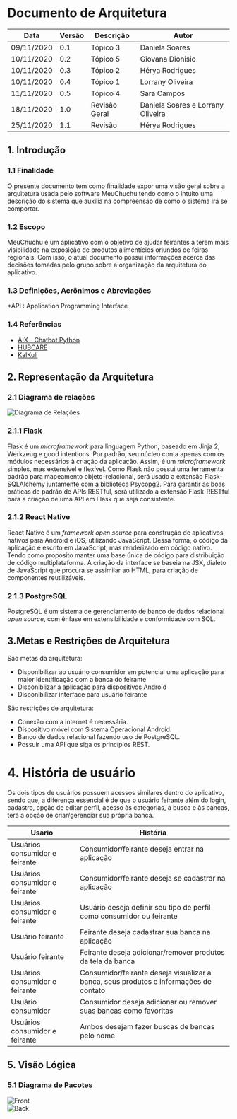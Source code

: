 # Documento de Arquitetura

| Data | Versão | Descrição | Autor |
|--|--|--|--|
| 09/11/2020 | 0.1 | Tópico 3| Daniela Soares |
| 10/11/2020 | 0.2 | Tópico 5| Giovana Dionisio |
| 10/11/2020 | 0.3 | Tópico 2| Hérya Rodrigues |
| 10/11/2020 | 0.4 | Tópico 1| Lorrany Oliveira |
| 11/11/2020 | 0.5 | Tópico 4| Sara Campos |
| 18/11/2020 | 1.0 | Revisão Geral| Daniela Soares e Lorrany Oliveira |
| 25/11/2020 | 1.1 | Revisão| Hérya Rodrigues |




## 1. Introdução

### 1.1 Finalidade

O presente documento tem como finalidade expor uma visão geral sobre a arquitetura usada pelo software MeuChuchu tendo como o intuito uma descrição do sistema que auxilia na compreensão de como o sistema irá se comportar.

### 1.2 Escopo

MeuChuchu é um aplicativo com o objetivo de ajudar feirantes a terem mais visibilidade na exposição de produtos alimentícios oriundos de feiras regionais. Com isso, o atual documento possui informações acerca das decisões tomadas pelo grupo sobre a organização da arquitetura do aplicativo.

### 1.3 Definições, Acrônimos e Abreviações
*API : Application Programming Interface

### 1.4 Referências
* [AIX - Chatbot Python](https://fga-eps-mds.github.io/2019.1-Aix/)
* [HUBCARE ](https://cjjcastro.gitlab.io/2019-1-hubcare-docs/)
* [KalKuli ](https://fga-eps-mds.github.io/2018.2-Kalkuli//)


## 2. Representação da Arquitetura

### 2.1 Diagrama de relações

![Diagrama de Relações](https://i.ibb.co/xqbLHHK/diagrama-rela-es.png)
### 2.1.1 Flask

Flask é um *microframework* para linguagem Python, baseado em Jinja 2, Werkzeug e good intentions. Por padrão, seu núcleo conta apenas com os módulos necessários à criação da aplicação. Assim, é um *microframework* simples, mas extensível e flexível.  Como Flask não possui uma ferramenta padrão para mapeamento objeto-relacional, será usado a extensão Flask-SQLAlchemy juntamente com a biblioteca Psycopg2. Para garantir as boas práticas de padrão de APIs RESTful, será utilizado a extensão Flask-RESTful para a criação de uma API em Flask que seja consistente.

### 2.1.2 React Native

React Native é um *framework open source* para construção de aplicativos nativos para Android e iOS, utilizando JavaScript. Dessa forma, o código da aplicação é escrito em JavaScript, mas renderizado em código nativo. Tendo como proposito manter uma base única de código para distribuição de código multiplataforma. A criação da interface se baseia na JSX, dialeto de JavaScript que procura se assimilar ao HTML, para criação de componentes reutilizáveis.

### 2.1.3 PostgreSQL

PostgreSQL é um sistema de gerenciamento de banco de dados relacional *open source*, com ênfase em extensibilidade e conformidade com SQL.

## 3.Metas e Restrições de Arquitetura

São metas da arquitetura:
* Disponibilizar ao usuário consumidor em potencial uma aplicação para maior identificação com a banca do feirante
* Disponiblizar a aplicação para dispositivos Android
* Disponibilizar interface para usuário feirante

São restrições de arquitetura:
* Conexão com a internet é necessária.
* Dispositivo móvel com Sistema Operacional Android.
* Banco de dados relacional fazendo uso de PostgreSQL.
* Possuir uma API que siga os princípios REST.

# 4. História de usuário

Os dois tipos de usuários possuem acessos similares dentro do aplicativo, sendo que, a diferença essencial é de que o usuário feirante além do login, cadastro, opção de editar perfil, acesso às categorias, à busca e às bancas, terá a  opção de criar/gerenciar sua própria banca. 

| Usário | História |
| --- | --- |
| Usuários consumidor e feirante |	Consumidor/feirante deseja entrar na aplicação |
| Usuários consumidor e feirante |	Consumidor/feirante deseja se cadastrar na aplicação |
|	Usuários consumidor e feirante |	Usuário deseja definir seu tipo de perfil como consumidor ou feirante |
| Usuário feirante |	Feirante deseja cadastrar sua banca na aplicação |
| Usuário feirante | Feirante deseja adicionar/remover produtos da tela da banca | 
| Usuários consumidor e feirante | Consumidor/feirante deseja visualizar a banca, seus produtos e informações de contato |
|	Usuário consumidor |	Consumidor deseja adicionar ou remover suas bancas como favoritas |
|	Usuários consumidor e feirante |	Ambos desejam fazer buscas de bancas pelo nome |


## 5. Visão Lógica
### 5.1 Diagrama de Pacotes
![Front](https://i.ibb.co/k92QktX/Vis-o-L-gica-Front.jpg)  
![Back](https://i.ibb.co/hHBhxBP/Vis-o-L-gica-Back.jpg)


